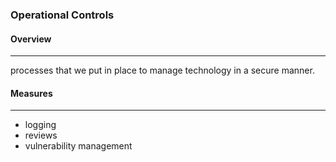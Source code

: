 ### **Operational Controls**

#### Overview 
---
processes that we put in place to manage technology in a secure manner.

#### Measures
---
- logging 
- reviews 
- vulnerability management 
